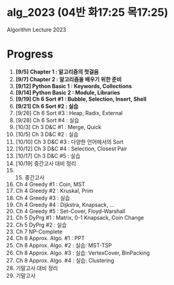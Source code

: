 # alg_2023 (04반 화17:25 목17:25)
Algorithm Lecture 2023

# Progress
1. **[9/5] Chapter 1 : 알고리즘의 첫걸음**
2. **[9/7] Chapter 2 : 알고리즘을 배우기 위한 준비**
3. **[9/12] Python Basic 1 : Keywords, Collections**
4. **[9/14] Python Basic 2 : Module, Libraries**
5. **[9/19] Ch 6 Sort #1 : Bubble, Selection, Insert, Shell**
6. **[9/21] Ch 6 Sort #2 : 실습**
7. [9/26] Ch 6 Sort #3 : Heap, Radix, External
8. [9/28] Ch 6 Sort #4 : 실습
9. [10/3] Ch 3 D&C #1 : Merge, Quick
10. [10/5] Ch 3 D&C #2 : 실습
11. [10/10] Ch 3 D&C #3 : 다양한 언어에서의 Sort
12. [10/12] Ch 3 D&C #4 : Selection, Closest Pair
13. [10/17] Ch 3 D&C #5 : 실습
14. [10/19] 중간고사 대비 정리
15. 15. 중간고사
16. Ch 4 Greedy #1 : Coin, MST
17. Ch 4 Greedy #2 : Kruskal, Prim
18. Ch 4 Greedy #3 : 실습
19. Ch 4 Greedy #4 : Dijkstra, Knapsack, ...
20. Ch 4 Greedy #5 : Set-Cover, Floyd-Warshall
21. Ch 5 DyPrg #1 : Matrix, 0-1 Knapsack, Coin Change
22. Ch 5 DyPrg #2 : 실습
23. Ch 7 NP-Complete
24. Ch 8 Approx. Algo. #1 : PPT
25. Ch 8 Approx. Algo. #2 : 실습: MST-TSP
26. Ch 8 Approx. Algo. #3 : 실습: VertexCover, BinPacking
27. Ch 8 Approx. Algo. #4 : 실습: Clustering
28. 기말고사 대비 정리
29. 기말고사
